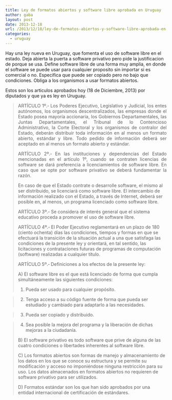 ```yaml
---
title: Ley de formatos abiertos y software libre aprobada en Uruguay
author: gaba
layout: post
date: 2013-12-18
url: /2013/12/18/ley-de-formatos-abiertos-y-software-libre-aprobada-en-uruguay/
categories:
  - uruguay
---
```

Hay una ley nueva en Uruguay, que fomenta el uso de software libre en el estado. Deja abierta la puerta a software privativo pero pide la justificacion de porque se usa. Define software libre de una forma muy amplia, en donde el software se puede usar para cualquier proposito sin importar si es comercial o no. Especifica que puede ser copiado pero no bajo que condiciones. Obliga a los organismos a usar formatos abiertos.

Estos son los articulos aprobados hoy (18 de Diciembre, 2013) por diputados y que ya es ley en Uruguay.

> <p style="text-align: justify;">
>   ARTÍCULO 1º.‑ Los Poderes Ejecutivo, Legislativo y Judicial, los entes autónomos, los organismos descentralizados, las empresas donde el Estado posea mayoría accionaria, los Gobiernos Departamentales, las Juntas Departamentales, el Tribunal de lo Contencioso Administrativo, la Corte Electoral y los organismos de contralor del Estado, deberán distribuir toda información en al menos un formato abierto, estándar y libre. Todo pedido de información deberá ser aceptado en al menos un formato abierto y estándar.
> </p>
>
> <p style="text-align: justify;">
>   ARTÍCULO 2º.‑ En las instituciones y dependencias del Estado mencionadas en el artículo 1º, cuando se contraten licencias de software se dará preferencia a licenciamientos de software libre. En caso que se opte por software privativo se deberá fundamentar la razón.
> </p>
>
> En caso de que el Estado contrate o desarrolle software, el mismo al ser distribuido, se licenciará como software libre. El intercambio de información realizado con el Estado, a través de Internet, deberá ser posible en, al menos, un programa licenciado como software libre.
>
> ARTÍCULO 3º.‑ Se considera de interés general que el sistema educativo proceda a promover el uso de software libre.
>
> ARTÍCULO 4º.‑ El Poder Ejecutivo reglamentará en un plazo de 180 (ciento ochenta) días las condiciones, tiempos y formas en que se efectuará la transición de la situación actual a una que satisfaga las condiciones de la presente ley y orientará, en tal sentido, las licitaciones y contrataciones futuras de programas de computación (software) realizadas a cualquier título.
>
> ARTÍCULO 5º.‑ Definiciones a los efectos de la presente ley:
>
> A) El software libre es el que está licenciado de forma que cumpla simultáneamente las siguientes condiciones:
>
> 1. Pueda ser usado para cualquier propósito.

>

> 2. Tenga acceso a su código fuente de forma que pueda ser estudiado y cambiado para adaptarlo a las necesidades.

>

> 3. Pueda ser copiado y distribuido.

>

> 4. Sea posible la mejora del programa y la liberación de dichas mejoras a la ciudadanía.
>
> B) El software privativo es todo software que prive de alguna de las cuatro condiciones o libertades inherentes al software libre.
>
> C) Los formatos abiertos son formas de manejo y almacenamiento de los datos en los que se conoce su estructura y se permite su modificación y acceso no imponiéndose ninguna restricción para su uso. Los datos almacenados en formatos abiertos no requieren de software privativo para ser utilizados.
>
> D) Formatos estándar son los que han sido aprobados por una entidad internacional de certificación de estándares.
